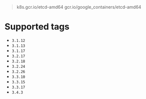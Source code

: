 > k8s.gcr.io/etcd-amd64
> gcr.io/google_containers/etcd-amd64


# Supported tags
- `3.1.12`
- `3.1.13`
- `3.1.17`
- `3.2.17`
- `3.2.18`
- `3.2.24`
- `3.2.26`
- `3.3.10`
- `3.3.15`
- `3.3.17`
- `3.4.3`